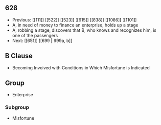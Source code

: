 ## 628
- Previous: [[111]] [[522]] [[523]] [[615]] [[838]] [[1086]] [[1101]] 
- A, in need of money to finance an enterprise, holds up a stage
- A, robbing a stage, discovers that B, who knows and recognizes him, is one of the passengers
- Next: [[651]] [[699 | 699a, b]] 

## B Clause
- Becoming Invoived with Conditions in Which Misfortune is Indicated

## Group
- Enterprise

### Subgroup
- Misfortune

